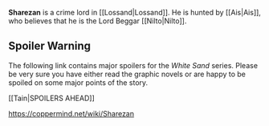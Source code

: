 **Sharezan** is a crime lord in [[Lossand\|Lossand]].
He is hunted by [[Ais\|Ais]], who believes that he is the Lord Beggar [[Nilto\|Nilto]].

## Spoiler Warning
The following link contains major spoilers for the *White Sand* series. Please be very sure you have either read the graphic novels or are happy to be spoiled on some major points of the story.

[[Tain\|SPOILERS AHEAD]]



https://coppermind.net/wiki/Sharezan